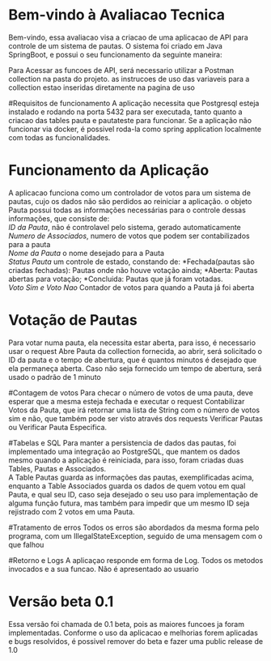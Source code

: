 # Bem-vindo à Avaliacao Tecnica

Bem-vindo, essa avaliacao visa a criacao de uma aplicacao de API para controle de um sistema de pautas. 
O sistema foi criado em Java SpringBoot, e possui o seu funcionamento da seguinte maneira:

Para Acessar as funcoes de API, será necessario utilizar a Postman collection na pasta do projeto.
as instrucoes de uso das variaveis para a collection estao inseridas diretamente na pagina de uso

#Requisitos de funcionamento
A aplicação necessita que Postgresql esteja instalado e rodando na porta 5432 para ser executada, tanto quanto a criacao das tables pauta e pautateste para funcionar.
Se a aplicação não funcionar via docker, é possivel roda-la como spring application localmente com todas as funcionalidades.
# Funcionamento da Aplicação

A aplicacao funciona como um controlador de votos para um sistema de pautas, cujo os dados não são perdidos ao reiniciar a aplicação.
o objeto Pauta possui todas as informações necessárias para o controle dessas informações, que consiste de:
<br />*ID da Pauta*, não é controlavel pelo sistema, gerado automaticamente
<br />*Numero de Associados*, numero de votos que podem ser contabilizados para a pauta
<br />*Nome da Pauta* o nome desejado para a Pauta
<br />*Status Pauta* um controle de estado, constando de:
    *Fechada(pautas são criadas fechadas): Pautas onde não houve votação ainda;
    *Aberta: Pautas abertas para votação;
    *Concluida: Pautas que já foram votadas.
<br />*Voto Sim e Voto Nao* Contador de votos para quando a Pauta já foi aberta<br />

# Votação de Pautas
Para votar numa pauta, ela necessita estar aberta, para isso, é necessario usar o request Abre Pauta da collection fornecida,
ao abrir, será solicitado o ID da pauta e o tempo de abertura, que é quantos minutos é desejado que ela permaneça aberta. Caso não seja fornecido um tempo de abertura, será usado o padrão de 1 minuto

#Contagem de votos
Para checar o número de votos de uma pauta, deve esperar que a mesma esteja fechada e executar o request Contabilizar Votos da Pauta,
que irá retornar uma lista de String com o número de votos sim e não, que também pode ser visto através dos requests Verificar Pautas ou Verificar Pauta Especifica.

#Tabelas e SQL
Para manter a persistencia de dados das pautas, foi implementado uma integração ao PostgreSQL, que mantem os dados mesmo quando a aplicação é reiniciada,
para isso, foram criadas duas Tables, Pautas e Associados.
<br />A Table Pautas guarda as informações das pautas, exemplificadas acima, enquanto a Table Associados guarda os dados de quem votou em qual Pauta, e qual seu ID,
caso seja desejado o seu uso para implementação de alguma função futura, mas também para impedir que um mesmo ID seja rejistrado com 2 votos em uma Pauta.

#Tratamento de erros
Todos os erros são abordados da mesma forma pelo programa, com um IllegalStateException, seguido de uma mensagem com o que falhou

#Retorno e Logs
A aplicaçao responde em forma de Log. Todos os metodos invocados e a sua funcao. Não é apresentado ao usuario

# Versão beta 0.1
Essa versão foi chamada de 0.1 beta, pois as maiores funcoes ja foram implementadas. Conforme o uso da aplicacao e melhorias forem aplicadas e bugs resolvidos, é possivel remover do beta e fazer uma public release de 1.0

